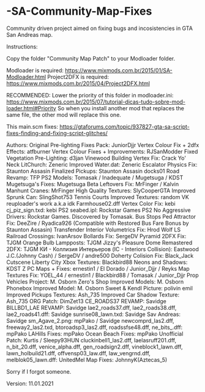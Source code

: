 # -SA-Community-Map-Fixes
Community driven project aimed on fixing bugs and incosistencies in GTA San Andreas map.

Instructions:

Copy the folder "Community Map Patch" to your Modloader folder.

Modloader is required: https://www.mixmods.com.br/2015/01/SA-Modloader.html
Project2DFX is required: https://www.mixmods.com.br/2015/04/Project2DFX.html

RECOMMENDED: 
Lower the priority of this folder in modloader.ini: https://www.mixmods.com.br/2015/07/tutorial-dicas-tudo-sobre-mod-loader.html#Priority
So when you install another mod that replaces the same file, the other mod will replace this one.

This main.scm fixes: https://gtaforums.com/topic/937827-gta-sa-script-fixes-finding-and-fixing-script-glitches/

Authors:
Original Pre-lighting Fixes Pack: JuniorDjjr
Vertex Colour Fix + 2dfx Effects: atfburner
Vertex Colour Fixes + Improvements: RJSanModder
Fixed Vegetation Pre-Lighting: d3jan
Vinewood Building Vertex Fix: Crack Yo' Neck
LitChurch: Zeneric
Improved Water.dat: Zeneric
Escalator Physics Fix: Staunton Assasin
Finalized Pickups: Staunton Assasin
docks01 Road Revamp: TFP
PS2 Models: Tomasak / Inadequate / Mugetsuga / KDST
Mugetsuga's Fixes: Mugetsuga
Beta Leftovers Fix: MrFinger / Kalvin
Manhunt Cranes: MrFinger
High Quality Textures: SlyCooperGTA
Improved Sprunk Can: SlingShot753
Tennis Courts Improved Textures: random VK reuploader's work a.k.a idk
Farmhouse02.dff Vertex Color Fix: kebi
cj_piz_sign.txd: kebi
PS2 seabed.ipl: Rockstar Games
PS2 No Aggressive Drivers: Rockstar Games. Discovered by Tomasak.
Bus Stops Ped Attractor Fix: DeeZire / Ryadica926 (Compatible with Restored Bus Fare Bonus by Staunton Assasin)
Transfender Interior Volumetrics Fix: Hrod Wolf
LS Railroad Crossings: IvanArsov
Bollards Fix: SergeDV
Pyramid 2DFX Fix: TJGM
Orange Bulb Lampposts: TJGM
Jizzy's Pleasure Dome Remastered 2DFX: TJGM
КИ - Коллизия Интерьеров (IC - Interiors Collision): Eastwood J.C.(Johnny Cash) / SergeDV / andre500
Doherty Colision Fix: Black_Jack
Cutscene Liberty City Xbox Textures: Blackbird88
Neons and Shadows: KDST
Z PC Maps + Fixes: ernestin1 / El Dorado / Junior_Djjr / Reyks
Map Textures Fix: YOEL_44 / ernestin1 / Blackbird88 / Tomasak / Junior_Djjr
Prop Vehicles Project: M. Osborn
Zero's Shop Improved Models: M. Osborn
Phonebox Improved Model: M. Osborn
Sweet & Kendl Picture: polivin emil
Improved Pickups Textures: Ash_735
Improved Car Shadow Texture: Ash_735
ORG Patch: DimZet13
CE_ROADS37 REVAMP: Savidge
BILLBD1_LAE REVAMP: Savidge
lae2_roads37.dff, lae2_roads38.dff, lae2_roads41.dff: Savidge
sunrise08_lawn.txd: Savidge
Sav Andreas: Savidge
sm_Agave_2.png: mpPako / Savidge
newcomprd_las2.dff, freeway2_las2.txd, btoroadsp3_las2.dff, roadssfse48.dff, ne_bits_.dff: mpPako
LAHills Fixes: mpPako
Ocean Beach Fixes: mpPako
Unofficial Patch: Kurtis / Sleepy93HUN
cluckinbell1_las2.dff, laelasruff201.dff, n_bit_20.dff, venice_alpha.dff, gen_roadsign2.dff, vineblock1_lawn.dff, lawn_holbuild21.dff, offvensp03_law.dff, law_vengrnd.dff, melblok05_lawn.dff: UnitedMel
Map Fixes: JohnnyK(Aztecas_5)

Sorry if I forgot someone.

Version: 11.01.2021

